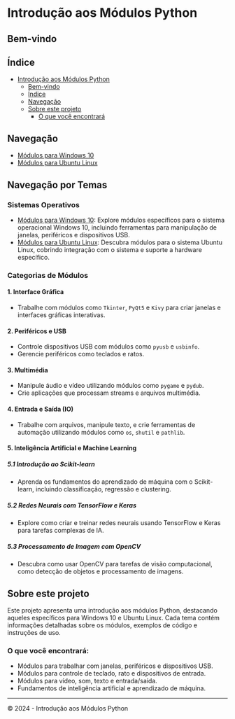 # Introdução aos Módulos Python

## Bem-vindo

## Índice
- [Introdução aos Módulos Python](#introdução-aos-módulos-python)
  - [Bem-vindo](#bem-vindo)
  - [Índice](#índice)
  - [Navegação](#navegação)
  - [Sobre este projeto](#sobre-este-projeto)
    - [O que você encontrará](#o-que-você-encontrará)

## Navegação
- [Módulos para Windows 10](modulos_windows.md)
- [Módulos para Ubuntu Linux](modulos_ubuntu.md)

## Navegação por Temas

### Sistemas Operativos
- [Módulos para Windows 10](modulos_windows.md): Explore módulos específicos para o sistema operacional Windows 10, incluindo ferramentas para manipulação de janelas, periféricos e dispositivos USB.
- [Módulos para Ubuntu Linux](modulos_ubuntu.md): Descubra módulos para o sistema Ubuntu Linux, cobrindo integração com o sistema e suporte a hardware específico.

### Categorias de Módulos

#### 1. Interface Gráfica
- Trabalhe com módulos como `Tkinter`, `PyQt5` e `Kivy` para criar janelas e interfaces gráficas interativas.

#### 2. Periféricos e USB
- Controle dispositivos USB com módulos como `pyusb` e `usbinfo`.
- Gerencie periféricos como teclados e ratos.

#### 3. Multimédia
- Manipule áudio e vídeo utilizando módulos como `pygame` e `pydub`.
- Crie aplicações que processam streams e arquivos multimédia.

#### 4. Entrada e Saída (IO)
- Trabalhe com arquivos, manipule texto, e crie ferramentas de automação utilizando módulos como `os`, `shutil` e `pathlib`.

#### 5. Inteligência Artificial e Machine Learning

##### 5.1 Introdução ao Scikit-learn
- Aprenda os fundamentos do aprendizado de máquina com o Scikit-learn, incluindo classificação, regressão e clustering.

##### 5.2 Redes Neurais com TensorFlow e Keras
- Explore como criar e treinar redes neurais usando TensorFlow e Keras para tarefas complexas de IA.

##### 5.3 Processamento de Imagem com OpenCV
- Descubra como usar OpenCV para tarefas de visão computacional, como detecção de objetos e processamento de imagens.

## Sobre este projeto
Este projeto apresenta uma introdução aos módulos Python, destacando aqueles específicos para Windows 10 e Ubuntu Linux. Cada tema contém informações detalhadas sobre os módulos, exemplos de código e instruções de uso.

### O que você encontrará:
- Módulos para trabalhar com janelas, periféricos e dispositivos USB.
- Módulos para controle de teclado, rato e dispositivos de entrada.
- Módulos para vídeo, som, texto e entrada/saída.
- Fundamentos de inteligência artificial e aprendizado de máquina.

---

&copy; 2024 - Introdução aos Módulos Python
